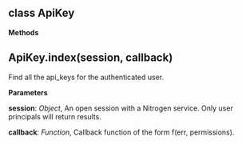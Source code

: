 class ApiKey
------------
**Methods**

ApiKey.index(session, callback)
-------------------------------
Find all the api_keys for the authenticated user.



**Parameters**

**session**:  *Object*,  An open session with a Nitrogen service. Only user principals will return results.

**callback**:  *Function*,  Callback function of the form f(err, permissions).


